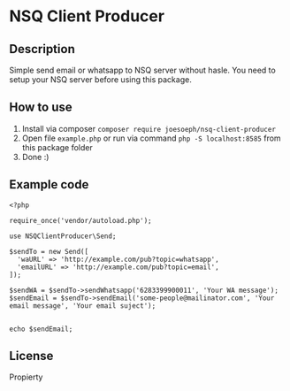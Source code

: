# NSQ Client Producer

## Description

Simple send email or whatsapp to NSQ server without hasle. You need to setup your NSQ server before using this package.

## How to use
1. Install via composer `composer require joesoeph/nsq-client-producer`
2. Open file `example.php` or run via command `php -S localhost:8585` from this package folder
3. Done :)

## Example code
```
<?php

require_once('vendor/autoload.php');

use NSQClientProducer\Send;

$sendTo = new Send([
  'waURL' => 'http://example.com/pub?topic=whatsapp',
  'emailURL' => 'http://example.com/pub?topic=email',
]);

$sendWA = $sendTo->sendWhatsapp('6283399900011', 'Your WA message');
$sendEmail = $sendTo->sendEmail('some-people@mailinator.com', 'Your email message', 'Your email suject');


echo $sendEmail;
```

## License

Propierty
